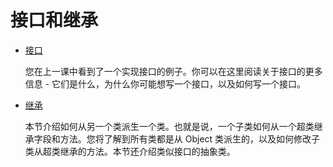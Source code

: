 # 接口和继承

* [接口](./createinterface.md)

    您在上一课中看到了一个实现接口的例子。你可以在这里阅读关于接口的更多信息 - 它们是什么，为什么你可能想写一个接口，以及如何写一个接口。

* [继承](./subclasses.md)

    本节介绍如何从另一个类派生一个类。也就是说，一个子类如何从一个超类继承字段和方法。您将了解到所有类都是从 Object 类派生的，以及如何修改子类从超类继承的方法。本节还介绍类似接口的抽象类。
